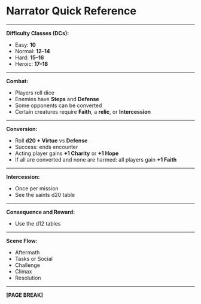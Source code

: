 # Narrator Quick Reference

---

**Difficulty Classes (DCs):**  
- Easy: **10**  
- Normal: **12–14**  
- Hard: **15–16**  
- Heroic: **17–18**  

---

**Combat:**  
- Players roll dice  
- Enemies have **Steps** and **Defense**  
- Some opponents can be converted  
- Certain creatures require **Faith**, a **relic**, or **Intercession**  

---

**Conversion:**  
- Roll **d20 + Virtue** vs **Defense**  
- Success: ends encounter  
- Acting player gains **+1 Charity** or **+1 Hope**  
- If all are converted and none are harmed: all players gain **+1 Faith**  

---

**Intercession:**  
- Once per mission  
- See the saints d20 table  

---

**Consequence and Reward:**  
- Use the d12 tables  

---

**Scene Flow:**  
- Aftermath  
- Tasks or Social  
- Challenge  
- Climax  
- Resolution  

---

**[PAGE BREAK]**
